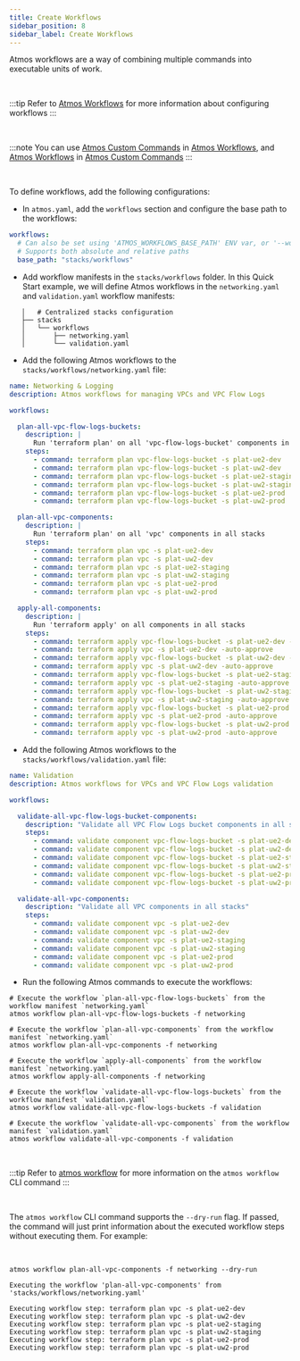```yaml
---
title: Create Workflows
sidebar_position: 8
sidebar_label: Create Workflows
---
```


Atmos workflows are a way of combining multiple commands into executable units of work.

<br/>

:::tip
Refer to [Atmos Workflows](/core-concepts/workflows) for more information about configuring workflows
:::

<br/>

:::note
You can use [Atmos Custom Commands](/core-concepts/custom-commands) in [Atmos Workflows](/core-concepts/workflows),
and [Atmos Workflows](/core-concepts/workflows)
in [Atmos Custom Commands](/core-concepts/custom-commands)
:::

<br/>

To define workflows, add the following configurations:

- In `atmos.yaml`, add the `workflows` section and configure the base path to the workflows:

```yaml
workflows:
  # Can also be set using 'ATMOS_WORKFLOWS_BASE_PATH' ENV var, or '--workflows-dir' command-line arguments
  # Supports both absolute and relative paths
  base_path: "stacks/workflows"
```

- Add workflow manifests in the `stacks/workflows` folder. In this Quick Start example, we will define Atmos workflows
  in the `networking.yaml` and `validation.yaml` workflow manifests:

```console
   │   # Centralized stacks configuration
   ├── stacks
   │   └── workflows
   │       ├── networking.yaml
   │       └── validation.yaml
```

- Add the following Atmos workflows to the `stacks/workflows/networking.yaml` file:

```yaml
name: Networking & Logging
description: Atmos workflows for managing VPCs and VPC Flow Logs

workflows:

  plan-all-vpc-flow-logs-buckets:
    description: |
      Run 'terraform plan' on all 'vpc-flow-logs-bucket' components in all stacks
    steps:
      - command: terraform plan vpc-flow-logs-bucket -s plat-ue2-dev
      - command: terraform plan vpc-flow-logs-bucket -s plat-uw2-dev
      - command: terraform plan vpc-flow-logs-bucket -s plat-ue2-staging
      - command: terraform plan vpc-flow-logs-bucket -s plat-uw2-staging
      - command: terraform plan vpc-flow-logs-bucket -s plat-ue2-prod
      - command: terraform plan vpc-flow-logs-bucket -s plat-uw2-prod

  plan-all-vpc-components:
    description: |
      Run 'terraform plan' on all 'vpc' components in all stacks
    steps:
      - command: terraform plan vpc -s plat-ue2-dev
      - command: terraform plan vpc -s plat-uw2-dev
      - command: terraform plan vpc -s plat-ue2-staging
      - command: terraform plan vpc -s plat-uw2-staging
      - command: terraform plan vpc -s plat-ue2-prod
      - command: terraform plan vpc -s plat-uw2-prod

  apply-all-components:
    description: |
      Run 'terraform apply' on all components in all stacks
    steps:
      - command: terraform apply vpc-flow-logs-bucket -s plat-ue2-dev -auto-approve
      - command: terraform apply vpc -s plat-ue2-dev -auto-approve
      - command: terraform apply vpc-flow-logs-bucket -s plat-uw2-dev -auto-approve
      - command: terraform apply vpc -s plat-uw2-dev -auto-approve
      - command: terraform apply vpc-flow-logs-bucket -s plat-ue2-staging -auto-approve
      - command: terraform apply vpc -s plat-ue2-staging -auto-approve
      - command: terraform apply vpc-flow-logs-bucket -s plat-uw2-staging -auto-approve
      - command: terraform apply vpc -s plat-uw2-staging -auto-approve
      - command: terraform apply vpc-flow-logs-bucket -s plat-ue2-prod -auto-approve
      - command: terraform apply vpc -s plat-ue2-prod -auto-approve
      - command: terraform apply vpc-flow-logs-bucket -s plat-uw2-prod -auto-approve
      - command: terraform apply vpc -s plat-uw2-prod -auto-approve
```

- Add the following Atmos workflows to the `stacks/workflows/validation.yaml` file:

```yaml
name: Validation
description: Atmos workflows for VPCs and VPC Flow Logs validation

workflows:

  validate-all-vpc-flow-logs-bucket-components:
    description: "Validate all VPC Flow Logs bucket components in all stacks"
    steps:
      - command: validate component vpc-flow-logs-bucket -s plat-ue2-dev
      - command: validate component vpc-flow-logs-bucket -s plat-uw2-dev
      - command: validate component vpc-flow-logs-bucket -s plat-ue2-staging
      - command: validate component vpc-flow-logs-bucket -s plat-uw2-staging
      - command: validate component vpc-flow-logs-bucket -s plat-ue2-prod
      - command: validate component vpc-flow-logs-bucket -s plat-uw2-prod

  validate-all-vpc-components:
    description: "Validate all VPC components in all stacks"
    steps:
      - command: validate component vpc -s plat-ue2-dev
      - command: validate component vpc -s plat-uw2-dev
      - command: validate component vpc -s plat-ue2-staging
      - command: validate component vpc -s plat-uw2-staging
      - command: validate component vpc -s plat-ue2-prod
      - command: validate component vpc -s plat-uw2-prod
```

- Run the following Atmos commands to execute the workflows:

```shell
# Execute the workflow `plan-all-vpc-flow-logs-buckets` from the workflow manifest `networking.yaml`
atmos workflow plan-all-vpc-flow-logs-buckets -f networking

# Execute the workflow `plan-all-vpc-components` from the workflow manifest `networking.yaml`
atmos workflow plan-all-vpc-components -f networking

# Execute the workflow `apply-all-components` from the workflow manifest `networking.yaml`
atmos workflow apply-all-components -f networking

# Execute the workflow `validate-all-vpc-flow-logs-buckets` from the workflow manifest `validation.yaml`
atmos workflow validate-all-vpc-flow-logs-buckets -f validation

# Execute the workflow `validate-all-vpc-components` from the workflow manifest `validation.yaml`
atmos workflow validate-all-vpc-components -f validation
```

<br/>

:::tip
Refer to [atmos workflow](/cli/commands/workflow) for more information on the `atmos workflow` CLI command
:::

<br/>

The `atmos workflow` CLI command supports the `--dry-run` flag. If passed, the command will just print information about
the executed workflow steps without executing them. For example:

<br/>

```shell
atmos workflow plan-all-vpc-components -f networking --dry-run
```

```console
Executing the workflow 'plan-all-vpc-components' from 'stacks/workflows/networking.yaml'

Executing workflow step: terraform plan vpc -s plat-ue2-dev
Executing workflow step: terraform plan vpc -s plat-uw2-dev
Executing workflow step: terraform plan vpc -s plat-ue2-staging
Executing workflow step: terraform plan vpc -s plat-uw2-staging
Executing workflow step: terraform plan vpc -s plat-ue2-prod
Executing workflow step: terraform plan vpc -s plat-uw2-prod
```
